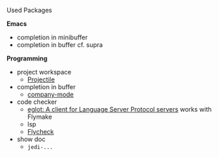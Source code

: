 Used Packages

**Emacs**
- completion in minibuffer
- completion in buffer
  cf. supra

**Programming**
- project workspace
  - [Projectile](https://docs.projectile.mx/projectile/index.html)
- completion in buffer
  - [company-mode](http://company-mode.github.io)
- code checker
  - [eglot: A client for Language Server Protocol servers](https://github.com/joaotavora/eglot)
    works with Flymake
  - lsp
  - [Flycheck](https://www.flycheck.org/en/latest)
- show doc
  - `jedi-...`

